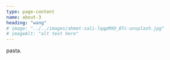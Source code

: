 ```yaml
---
type: page-content
name: about-3
heading: "wang"
# image: "../../images/ahmet-sali-lqqpMXO_8Tc-unsplash.jpg"
# imageAlt: "alt text here"
---
```


pasta.
